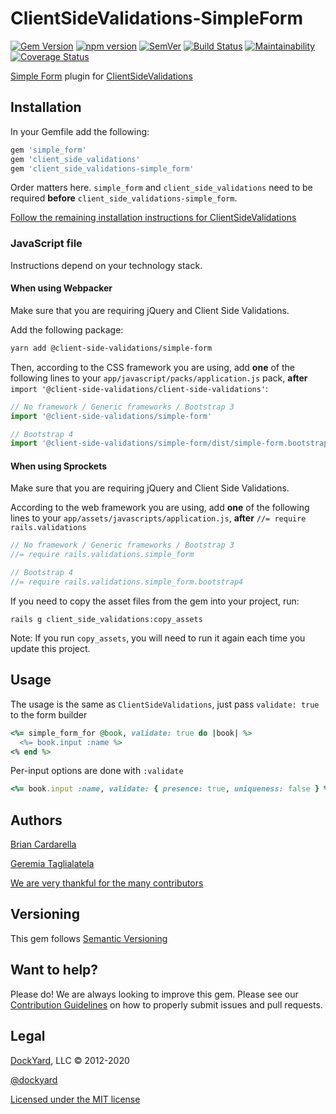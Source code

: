 # ClientSideValidations-SimpleForm #

[![Gem Version](https://badge.fury.io/rb/client_side_validations-simple_form.svg)](https://badge.fury.io/rb/client_side_validations-simple_form)
[![npm version](https://badge.fury.io/js/%40client-side-validations%2Fsimple-form.svg)](https://badge.fury.io/js/%40client-side-validations%2Fsimple-form)
[![SemVer](https://api.dependabot.com/badges/compatibility_score?dependency-name=client_side_validations-simple_form&package-manager=bundler&version-scheme=semver)](https://dependabot.com/compatibility-score.html?dependency-name=client_side_validations-simple_form&package-manager=bundler&version-scheme=semver)
[![Build Status](https://secure.travis-ci.org/DavyJonesLocker/client_side_validations-simple_form.svg?branch=master)](https://travis-ci.org/DavyJonesLocker/client_side_validations-simple_form)
[![Maintainability](https://api.codeclimate.com/v1/badges/b9e9cbbd0d9f454adba7/maintainability)](https://codeclimate.com/github/DavyJonesLocker/client_side_validations-simple_form/maintainability)
[![Coverage Status](https://coveralls.io/repos/github/DavyJonesLocker/client_side_validations-simple_form/badge.svg?branch=master)](https://coveralls.io/github/DavyJonesLocker/client_side_validations-simple_form?branch=master)

[Simple Form](https://github.com/plataformatec/simple_form) plugin for [ClientSideValidations](https://github.com/DavyJonesLocker/client_side_validations)

## Installation ##

In your Gemfile add the following:

```ruby
gem 'simple_form'
gem 'client_side_validations'
gem 'client_side_validations-simple_form'
```

Order matters here. `simple_form` and `client_side_validations` need to be
required **before** `client_side_validations-simple_form`.

[Follow the remaining installation instructions for ClientSideValidations](https://github.com/DavyJonesLocker/client_side_validations/blob/master/README.md)

### JavaScript file ###

Instructions depend on your technology stack.

####  When using Webpacker ####

Make sure that you are requiring jQuery and Client Side Validations.

Add the following package:

```sh
yarn add @client-side-validations/simple-form
```

Then, according to the CSS framework you are using, add **one** of the following
lines to your `app/javascript/packs/application.js` pack, **after**
`import '@client-side-validations/client-side-validations'`:

```js
// No framework / Generic frameworks / Bootstrap 3
import '@client-side-validations/simple-form'

// Bootstrap 4
import '@client-side-validations/simple-form/dist/simple-form.bootstrap4'
```

####  When using Sprockets ####

Make sure that you are requiring jQuery and Client Side Validations.

According to the web framework you are using, add **one** of the following
lines to your `app/assets/javascripts/application.js`, **after**
`//= require rails.validations`

```js
// No framework / Generic frameworks / Bootstrap 3
//= require rails.validations.simple_form

// Bootstrap 4
//= require rails.validations.simple_form.bootstrap4
```

If you need to copy the asset files from the gem into your project, run:

```
rails g client_side_validations:copy_assets
```

Note: If you run `copy_assets`, you will need to run it again each time you update this project.

## Usage ##

The usage is the same as `ClientSideValidations`, just pass `validate: true` to the form builder

```ruby
<%= simple_form_for @book, validate: true do |book| %>
  <%= book.input :name %>
<% end %>
```

Per-input options are done with `:validate`

```ruby
<%= book.input :name, validate: { presence: true, uniqueness: false } %>
```

## Authors ##

[Brian Cardarella](https://twitter.com/bcardarella)

[Geremia Taglialatela](https://twitter.com/gtagliala)

[We are very thankful for the many contributors](https://github.com/DavyJonesLocker/client_side_validations-simple_form/graphs/contributors)

## Versioning ##

This gem follows [Semantic Versioning](https://semver.org)

## Want to help? ##

Please do! We are always looking to improve this gem. Please see our
[Contribution Guidelines](https://github.com/DavyJonesLocker/client_side_validations-simple_form/blob/master/CONTRIBUTING.md)
on how to properly submit issues and pull requests.

## Legal ##

[DockYard](https://dockyard.com/), LLC &copy; 2012-2020

[@dockyard](https://twitter.com/dockyard)

[Licensed under the MIT license](https://opensource.org/licenses/mit-license.php)
